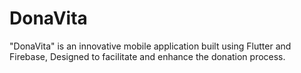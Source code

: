# DonaVita
"DonaVita" is an innovative mobile application built using Flutter and Firebase, Designed to facilitate and enhance the donation process.

